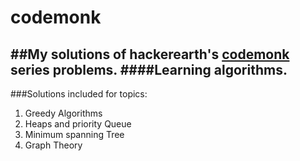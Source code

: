 # codemonk
##My solutions of hackerearth's [codemonk](https://www.hackerearth.com/codemonk/) series problems.
####Learning algorithms.
---

###Solutions included for topics:
1. Greedy Algorithms
2. Heaps and priority Queue
3. Minimum spanning Tree
4. Graph Theory
